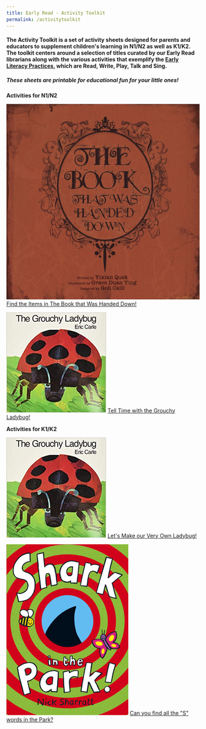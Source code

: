 ```yaml
---
title: Early Read - Activity Toolkit
permalink: /activitytoolkit
---
```

#### The Activity Toolkit is a set of activity sheets designed for parents and educators to supplement children's learning in N1/N2 as well as K1/K2. The toolkit centers around a selection of titles curated by our Early Read librarians along with the various activities that exemplify the [Early Literacy Practices](https://childrenandteens.nlb.gov.sg/diy-resources/preschool/preschool-main), which are Read, Write, Play, Talk and Sing. 

##### These sheets are printable for educational fun for your little ones! 

**Activities for N1/N2**

![Alt text for image on Isomer site](/images/diyresources/preschool/The%20Book%20that%20Was%20Handed%20Down%20Book%20Cover.jpg)
[Find the Items in The Book that Was Handed Down!](/files/preschool/Activity%20Toolkit%20N1-N2%20Sample%201.pdf)

![Alt text for image on Isomer site](/images/diyresources/preschool/The%20Grouchy%20Ladybug%20Book%20Cover.jpg)
[Tell Time with the Grouchy Ladybug!](/files/preschool/Activity%20Toolkit%20N1-N2%20Sample%202.pdf)

**Activities for K1/K2**

![Alt text for image on Isomer site](/images/diyresources/preschool/The%20Grouchy%20Ladybug%20Book%20Cover.jpg)
[Let's Make our Very Own Ladybug!](/files/preschool/Activity%20Toolkit%20K1-K2%20Sample%201.pdf)

![Alt text for image on Isomer site](/images/diyresources/preschool/Shark%20in%20the%20Park%20Book%20Cover.jpg)
[Can you find all the "S" words in the Park?](/files/preschool/Activity%20Toolkit%20K1-K2%20Sample%202.pdf)

